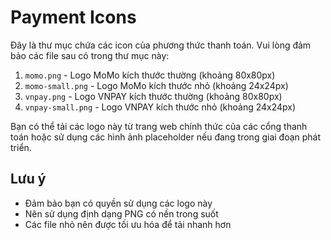 # Payment Icons

Đây là thư mục chứa các icon của phương thức thanh toán. Vui lòng đảm bảo các file sau có trong thư mục này:

1. `momo.png` - Logo MoMo kích thước thường (khoảng 80x80px)
2. `momo-small.png` - Logo MoMo kích thước nhỏ (khoảng 24x24px)
3. `vnpay.png` - Logo VNPAY kích thước thường (khoảng 80x80px)
4. `vnpay-small.png` - Logo VNPAY kích thước nhỏ (khoảng 24x24px)

Bạn có thể tải các logo này từ trang web chính thức của các cổng thanh toán hoặc sử dụng các hình ảnh placeholder nếu đang trong giai đoạn phát triển.

## Lưu ý

- Đảm bảo bạn có quyền sử dụng các logo này
- Nên sử dụng định dạng PNG có nền trong suốt
- Các file nhỏ nên được tối ưu hóa để tải nhanh hơn
